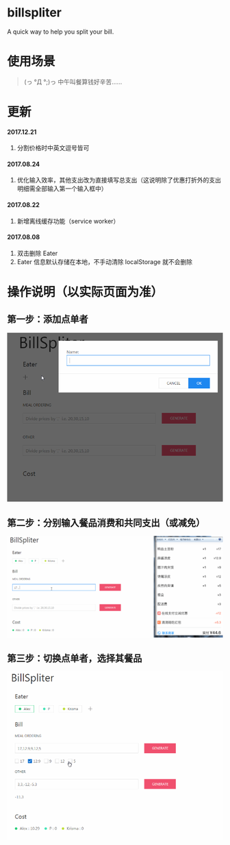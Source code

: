 # billspliter
A quick way to help you split your bill.

# 使用场景
> (っ °Д °;)っ 中午叫餐算钱好辛苦……

# 更新
#### 2017.12.21    
1. 分割价格时中英文逗号皆可

#### 2017.08.24    
1. 优化输入效率，其他支出改为直接填写总支出（这说明除了优惠打折外的支出明细需全部输入第一个输入框中）

#### 2017.08.22    
1. 新增离线缓存功能（service worker）

#### 2017.08.08    
1. 双击删除 Eater
2. Eater 信息默认存储在本地，不手动清除 localStorage 就不会删除

# 操作说明（以实际页面为准）
## 第一步：添加点单者
![step1-addEaters](/images/step1-addEaters.gif)

## 第二步：分别输入餐品消费和共同支出（或减免）
![step1-addEaters](/images/step2-inputPrices.gif)

## 第三步：切换点单者，选择其餐品
![step1-addEaters](/images/step3-outputCosts.gif)


